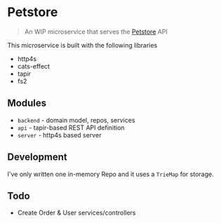 # Petstore

> An WIP microservice that serves the [Petstore](https://petstore.swagger.io) API

This microservice is built with the following libraries

+ http4s
+ cats-effect
+ tapir
+ fs2

## Modules
- `backend` - domain model, repos, services
- `api` - tapir-based REST API definition
- `server` - http4s based server

## Development

I've only written one in-memory Repo and it uses a `TrieMap` for storage.

## Todo
+ Create Order & User services/controllers